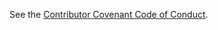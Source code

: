 See the [Contributor Covenant Code of Conduct](https://www.contributor-covenant.org/version/2/1/code_of_conduct/).
